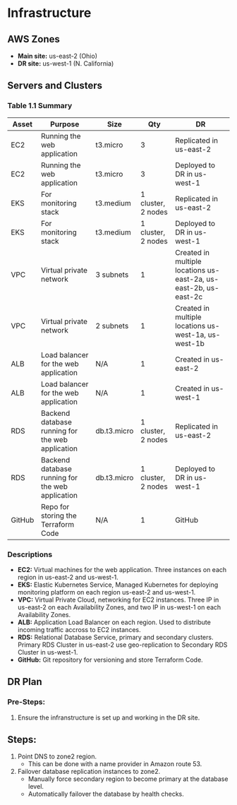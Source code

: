 # Infrastructure

## AWS Zones
* **Main site:** us-east-2 (Ohio)
* **DR site:** us-west-1 (N. California)

## Servers and Clusters

### Table 1.1 Summary

| Asset | Purpose | Size | Qty | DR |
|-------|---------|------|-----|----|
| EC2 | Running the web application | t3.micro | 3 | Replicated in us-east-2 |
| EC2 | Running the web application | t3.micro | 3 | Deployed to DR in us-west-1 |
| EKS | For monitoring stack | t3.medium | 1 cluster, 2 nodes | Replicated in us-east-2 |
| EKS | For monitoring stack | t3.medium | 1 cluster, 2 nodes | Deployed to DR in us-west-1 |
| VPC | Virtual private network | 3 subnets | 1 | Created in multiple locations us-east-2a, us-east-2b, us-east-2c |
| VPC | Virtual private network | 2 subnets | 1 | Created in multiple locations us-west-1a, us-west-1b |
| ALB | Load balancer for the web application | N/A | 1 | Created in us-east-2 |
| ALB | Load balancer for the web application | N/A | 1 |Created in us-west-1 |
| RDS | Backend database running for the web application | db.t3.micro | 1 cluster, 2 nodes | Replicated in us-east-2 |
| RDS | Backend database running for the web application | db.t3.micro | 1 cluster, 2 nodes | Deployed to DR in us-west-1 |
| GitHub | Repo for storing the Terraform Code | N/A | 1 | GitHub |

### Descriptions

* **EC2:** Virtual machines for the web application. Three instances on each region in us-east-2 and us-west-1.
* **EKS:** Elastic Kubernetes Service, Managed Kubernetes for deploying monitoring platform on each region us-east-2 and us-west-1.
* **VPC:** Virtual Private Cloud, networking for EC2 instances. Three IP in us-east-2 on each Availability Zones, and two IP in us-west-1 on each Availability Zones.
* **ALB:** Application Load Balancer on each region. Used to distribute incoming traffic accross to EC2 instances.
* **RDS:** Relational Database Service, primary and secondary clusters. Primary RDS Cluster in us-east-2 use geo-replication to Secondary RDS Cluster in us-west-1.
* **GitHub:** Git repository for versioning and store Terraform Code.

## DR Plan
### Pre-Steps:

1. Ensure the infranstructure is set up and working in the DR site.

## Steps:

1. Point DNS to zone2 region.
    * This can be done with a name provider in Amazon route 53.
2. Failover database replication instances to zone2.
    * Manually force secondary region to become primary at the database level.
    * Automatically failover the database by health checks.
